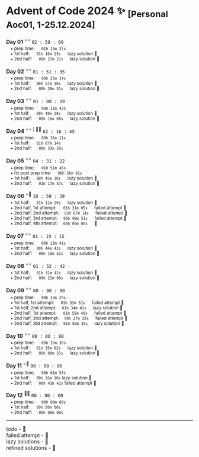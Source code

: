 # Advent of Code 2024 :sparkles: <sub>[Personal Aoc01, 1-25.12.2024]</sub> 

**Day 01** <sup>:star::star: </sup> `02 : 59 : 09` <sub> \
&emsp;• prep time: &emsp; `01h 15m 25s` \
&emsp;• 1st half: &emsp; `01h 16m 23s` &emsp; lazy solution :seedling: \
&emsp;• 2nd half: &emsp; `00h 27m 21s` &emsp; lazy solution :seedling:

**Day 02** <sup>:star::star:</sup> `01 : 51 : 35` <sub> \
&emsp;• prep time: &emsp; `00h 25m 14s` \
&emsp;• 1st half: &emsp; `00h 57m 30s` &emsp; lazy solution :seedling: \
&emsp;• 2nd half: &emsp; `00h 28m 51s` &emsp; lazy solution :seedling:

**Day 03** <sup>:star::star:</sup> `01 : 08 : 19` <sub> \
&emsp;• prep time: &emsp; `00h 11m 43s` \
&emsp;• 1st half: &emsp; `00h 40m 28s` &emsp; lazy solution :seedling: \
&emsp;• 2nd half: &emsp; `00h 16m 08s` &emsp; lazy solution :seedling:

**Day 04** <sup>:star::star: | :sunflower::sunflower:</sup> `02 : 16 : 45` <sub> \
&emsp;• prep time: &emsp; `00h 36m 11s` &emsp; \
&emsp;• 1st half: &emsp; `01h 07m 14s` &emsp; \
&emsp;• 2nd half: &emsp; `00h 33m 20s` &emsp;

**Day 05** <sup>:star::star:</sup> `04 : 31 : 22` <sub> \
&emsp;• prep time: &emsp; `01h 51m 46s` \
&emsp;• fix post prep time: &emsp; `00h 36m 01s` \
&emsp;• 1st half: &emsp; `00h 45m 38s` &emsp; lazy solution :seedling: \
&emsp;• 2nd half: &emsp; `01h 17m 57s` &emsp; lazy solution :seedling:

**Day 06** <sup>:star::small_red_triangle_down:</sup> `10 : 59 : 39` <sub> \
&emsp;• 1st half: &emsp; `01h 11m 29s` &emsp; lazy solution :seedling: \
&emsp;• 2nd half, 1st attempt: &emsp; `01h 31m 05s` &emsp; failed attempt :small_red_triangle_down: \
&emsp;• 2nd half, 2nd attempt:&emsp; `03h 07m 14s` &emsp; failed attempt :small_red_triangle_down: \
&emsp;• 2nd half, 3rd attempt:&emsp; `05h 09m 51s` &emsp; failed attempt :small_red_triangle_down: \
&emsp;• 2nd half, 4th attempt:&emsp; `00h 00m 00s` &emsp; :paperclip:

**Day 07** <sup>:star::star:</sup> `01 : 19 : 15` <sub> \
&emsp;• prep time: &emsp; `00h 18m 41s` \
&emsp;• 1st half: &emsp; `00h 44m 42s` &emsp; lazy solution :seedling: \
&emsp;• 2nd half: &emsp; `00h 15m 52s` &emsp; lazy solution :seedling:

**Day 08** <sup>:star::star:</sup> `01 : 52 : 42` <sub> \
&emsp;• 1st half: &emsp; `01h 31m 42s` &emsp; lazy solution :seedling: \
&emsp;• 2nd half: &emsp; `00h 21m 00s` &emsp; lazy solution :seedling:

**Day 09** <sup>:star::star:</sup> `00 : 00 : 00` <sub> \
&emsp;• prep time: &emsp; `00h 23m 29s` \
&emsp;• 1st half, 1st attempt: &emsp; `01h 33m 51s` &emsp; failed attempt :small_red_triangle_down: \
&emsp;• 1st half, 2nd attempt:&emsp; `01h 34m 41s` &emsp; lazy solution :seedling: \
&emsp;• 2nd half, 1st attempt: &emsp; `01h 55m 40s` &emsp; failed attempt :small_red_triangle_down: \
&emsp;• 2nd half, 2nd attempt:&emsp; `00h 27m 28s` &emsp; failed attempt :small_red_triangle_down: \
&emsp;• 2nd half, 3rd attempt:&emsp; `01h 02m 35s` &emsp; lazy solution :seedling:

**Day 10** <sup>:star::star:</sup> `00 : 00 : 00` <sub> \
&emsp;• prep time: &emsp; `00h 16m 36s` \
&emsp;• 1st half: &emsp; `01h 35m 02s` &emsp; lazy solution :seedling: \
&emsp;• 2nd half: &emsp; `00h 08m 55s` &emsp; lazy solution :seedling:

**Day 11** <sup>:star::small_red_triangle_down:</sup> `00 : 00 : 00` <sub> \
&emsp;• prep time: &emsp; `00h 01m 53s` \
&emsp;• 1st half: &emsp; `00h 26m 18s` lazy solution :seedling: \
&emsp;• 2nd half: &emsp; `00h 43m 42s` failed attempt :small_red_triangle_down:

**Day 12** <sup>:paperclip::paperclip:</sup> `00 : 00 : 00` <sub> \
&emsp;• prep time: &emsp; `00h 00m 00s` \
&emsp;• 1st half: &emsp; `00h 00m 00s` \
&emsp;• 2nd half: &emsp; `00h 00m 00s`


---
todo - :paperclip: \
failed attempt - :small_red_triangle_down: \
lazy solutions - :seedling: \
refined solutions - :sunflower: 
